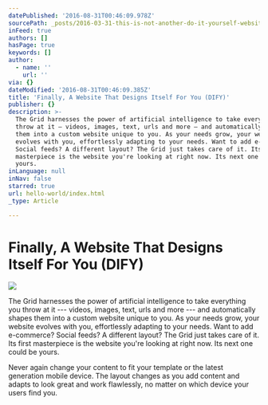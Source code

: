 ```yaml
---
datePublished: '2016-08-31T00:46:09.978Z'
sourcePath: _posts/2016-03-31-this-is-not-another-do-it-yourself-website-builder.md
inFeed: true
authors: []
hasPage: true
keywords: []
author:
  - name: ''
    url: ''
via: {}
dateModified: '2016-08-31T00:46:09.385Z'
title: 'Finally, A Website That Designs Itself For You (DIFY)'
publisher: {}
description: >-
  The Grid harnesses the power of artificial intelligence to take everything you
  throw at it — videos, images, text, urls and more — and automatically shapes
  them into a custom website unique to you. As your needs grow, your website
  evolves with you, effortlessly adapting to your needs. Want to add e-commerce?
  Social feeds? A different layout? The Grid just takes care of it. Its first
  masterpiece is the website you're looking at right now. Its next one could be
  yours.
inLanguage: null
inNav: false
starred: true
url: hello-world/index.html
_type: Article

---
```

# **Finally, A Website That Designs Itself For You (DIFY)**
![](https://the-grid-user-content.s3-us-west-2.amazonaws.com/bb9df00d-4d42-457d-a6c4-9b681d77b695.jpg)

The Grid harnesses the power of artificial intelligence to take everything you throw at it --- videos, images, text, urls and more --- and automatically shapes them into a custom website unique to you. As your needs grow, your website evolves with you, effortlessly adapting to your needs. Want to add e-commerce? Social feeds? A different layout? The Grid just takes care of it. Its first masterpiece is the website you're looking at right now. Its next one could be yours.

Never again change your content to fit your template or the latest generation mobile device. The layout changes as you add content and adapts to look great and work flawlessly, no matter on which device your users find you.